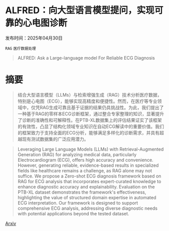 # ALFRED：向大型语言模型提问，实现可靠的心电图诊断

发布时间：2025年04月30日

`RAG` `医疗数据处理`

> ALFRED: Ask a Large-language model For Reliable ECG Diagnosis

# 摘要

> 结合大型语言模型（LLMs）与检索增强生成（RAG）技术分析医疗数据，特别是心电图（ECG），能够实现高精度和便捷性。然而，在医疗等专业领域中，仅凭RAG生成可靠且基于证据的结果仍具挑战性。为此，我们提出了一种基于RAG的零样本ECG诊断框架，通过整合专家整理的知识，显著提升了诊断的准确性和可解释性。在PTB-XL数据集上的评估结果证实了该框架的有效性，凸显了结构化领域专业知识在自动ECG解读中的重要价值。我们的框架致力于支持全面的ECG分析，能够满足多样化的诊断需求，并具有超越现有测试数据集的广泛应用潜力。

> Leveraging Large Language Models (LLMs) with Retrieval-Augmented Generation (RAG) for analyzing medical data, particularly Electrocardiogram (ECG), offers high accuracy and convenience. However, generating reliable, evidence-based results in specialized fields like healthcare remains a challenge, as RAG alone may not suffice. We propose a Zero-shot ECG diagnosis framework based on RAG for ECG analysis that incorporates expert-curated knowledge to enhance diagnostic accuracy and explainability. Evaluation on the PTB-XL dataset demonstrates the framework's effectiveness, highlighting the value of structured domain expertise in automated ECG interpretation. Our framework is designed to support comprehensive ECG analysis, addressing diverse diagnostic needs with potential applications beyond the tested dataset.

[Arxiv](https://arxiv.org/abs/2505.03781)